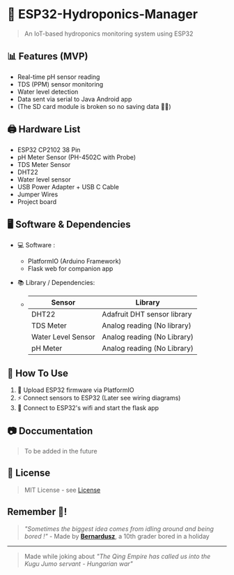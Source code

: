 # 🌱 ESP32-Hydroponics-Manager

> An IoT-based hydroponics monitoring system using ESP32

## 📊 Features (MVP)
- Real-time pH sensor reading
- TDS (PPM) sensor monitoring
- Water level detection
- Data sent via serial to Java Android app
- (The SD card module is broken so no saving data 🐧💀)

## 🖨 Hardware List 
- ESP32 CP2102 38 Pin
- pH Meter Sensor (PH-4502C with Probe)
- TDS Meter Sensor
- DHT22
- Water level sensor
- USB Power Adapter + USB C Cable
- Jumper Wires
- Project board

## 🖥 Software & Dependencies
- 💻 Software :
  - PlatformIO (Arduino Framework)
  - Flask web for companion app
  
- 📚 Library / Dependencies:
  - | Sensor        | Library       |
    | ------------- | ------------- |
    | DHT22  | Adafruit DHT sensor library|
    | TDS Meter  | Analog reading (No library)  |
    | Water Level Sensor | Analog reading (No Library)|
    | pH Meter | Analog reading (No Library) |

## 🚀 How To Use
1. 📩 Upload ESP32 firmware via PlatformIO
2. ⚡ Connect sensors to ESP32 (Later see wiring diagrams)
3. 📲 Connect to ESP32's wifi and start the flask app

## 📷 Doccumentation
> To be added in the future

## 📃 License 
> MIT License - see [License](LICENSE)

## Remember 🌠!
> *"Sometimes the biggest idea comes from idling around and being bored !"* - Made by [**Bernardusz**](https://github.com/Bernardusz), a 10th grader bored in a holiday
---
> Made while joking about *"The Qing Empire has called us into the Kugu Jumo servant - Hungarian war"*
